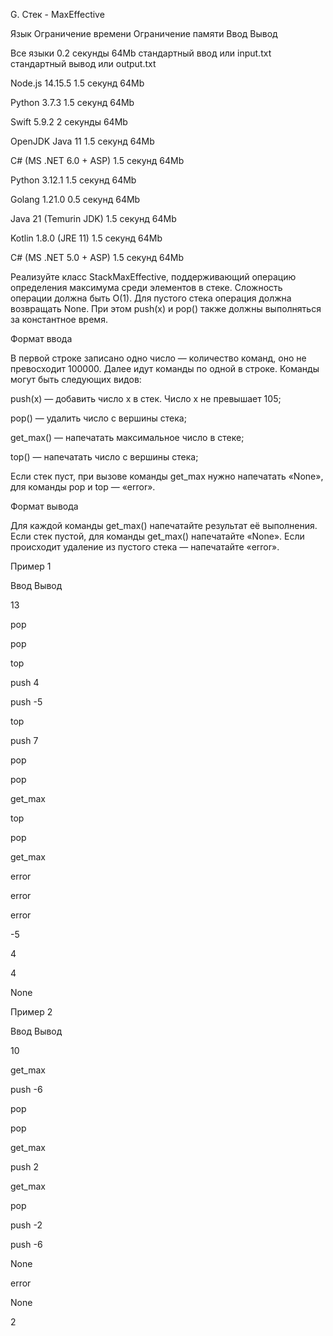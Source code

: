 G. Стек - MaxEffective

Язык	Ограничение времени	Ограничение памяти	Ввод	Вывод

Все языки	0.2 секунды	64Mb	стандартный ввод или input.txt	стандартный вывод или output.txt

Node.js 14.15.5	1.5 секунд	64Mb

Python 3.7.3	1.5 секунд	64Mb

Swift 5.9.2	2 секунды	64Mb

OpenJDK Java 11	1.5 секунд	64Mb

C# (MS .NET 6.0 + ASP)	1.5 секунд	64Mb

Python 3.12.1	1.5 секунд	64Mb

Golang 1.21.0	0.5 секунд	64Mb

Java 21 (Temurin JDK)	1.5 секунд	64Mb

Kotlin 1.8.0 (JRE 11)	1.5 секунд	64Mb

C# (MS .NET 5.0 + ASP)	1.5 секунд	64Mb

Реализуйте класс StackMaxEffective, поддерживающий операцию определения максимума среди элементов в стеке. Сложность операции должна быть O(1). Для пустого стека операция должна возвращать None. При этом push(x) и pop() также должны выполняться за константное время.

Формат ввода

В первой строке записано одно число — количество команд, оно не превосходит 100000. Далее идут команды по одной в строке. Команды могут быть следующих видов:

push(x) — добавить число x в стек. Число x не превышает 105;

pop() — удалить число с вершины стека;

get_max() — напечатать максимальное число в стеке;

top() — напечатать число с вершины стека;

Если стек пуст, при вызове команды get_max нужно напечатать «None», для команды pop и top — «error».

Формат вывода

Для каждой команды get_max() напечатайте результат её выполнения. Если стек пустой, для команды get_max() напечатайте «None». Если происходит удаление из пустого стека — напечатайте «error».

Пример 1

Ввод	Вывод

13

pop

pop

top

push 4

push -5

top

push 7

pop

pop

get_max

top

pop

get_max

error

error

error

-5

4

4

None

Пример 2

Ввод	Вывод

10

get_max

push -6

pop

pop

get_max

push 2

get_max

pop

push -2

push -6

None

error

None

2